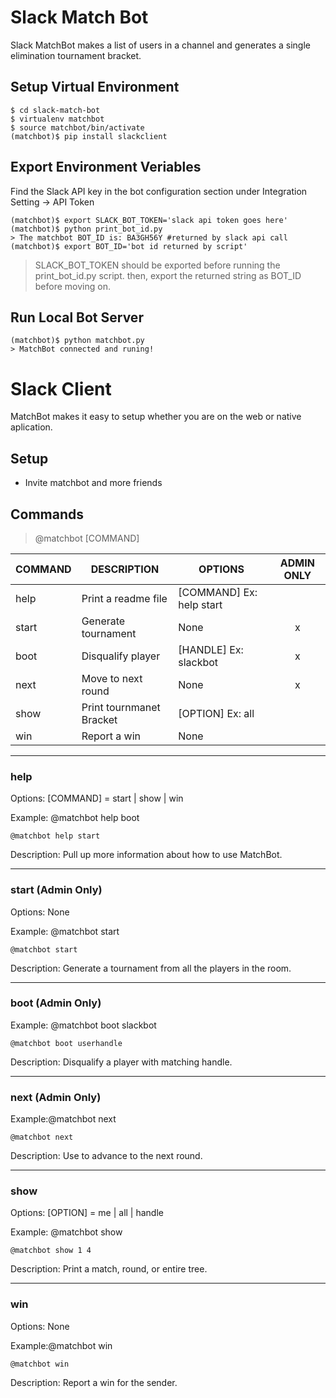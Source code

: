 # Slack Match Bot
Slack MatchBot makes a list of users in a channel and generates a single elimination tournament bracket.

## Setup Virtual Environment
```
$ cd slack-match-bot
$ virtualenv matchbot
$ source matchbot/bin/activate
(matchbot)$ pip install slackclient
```
## Export Environment Veriables
Find the Slack API key in the bot configuration section under Integration Setting -> API Token
```
(matchbot)$ export SLACK_BOT_TOKEN='slack api token goes here'
(matchbot)$ python print_bot_id.py
> The matchbot BOT_ID is: BA3GH56Y #returned by slack api call
(matchbot)$ export BOT_ID='bot id returned by script'
```
> SLACK_BOT_TOKEN should be exported before running the print_bot_id.py script.
> then, export the returned string as BOT_ID before moving on.

## Run Local Bot Server
```
(matchbot)$ python matchbot.py
> MatchBot connected and runing!
```
# Slack Client
MatchBot makes it easy to setup whether you are on the web or native aplication.

## Setup
- Invite matchbot and more friends

## Commands
> @matchbot [COMMAND] 

|COMMAND|DESCRIPTION                 |OPTIONS                       | ADMIN ONLY |
|-------|----------------------------|------------------------------|:----------:|
|help   |Print a readme file         |[COMMAND] Ex: help start      |            |
|start  |Generate tournament         |None                          |x           |
|boot   |Disqualify player           |[HANDLE] Ex: slackbot         |x           |
|next   |Move to next round          |None                          |x			     |
|show   |Print tournmanet Bracket    |[OPTION] Ex: all              |            |
|win    |Report a win                |None                          |            |

---
### help
Options: [COMMAND] = start | show | win

Example: @matchbot help boot
```
@matchbot help start
```

Description: Pull up more information about how to use MatchBot.

---
### start (Admin Only)
Options: None

Example: @matchbot start
```
@matchbot start
```

Description: Generate a tournament from all the players in the room.

---
### boot (Admin Only)

Example: @matchbot boot slackbot
```
@matchbot boot userhandle
```

Description: Disqualify a player with matching handle.

---
### next (Admin Only)

Example:@matchbot next
```
@matchbot next
```

Description: Use to advance to the next round.

---
### show
Options: [OPTION] = me | all | handle

Example: @matchbot show
```
@matchbot show 1 4
```

Description: Print a match, round, or entire tree.

---
### win
Options: None

Example:@matchbot win
```
@matchbot win
```

Description: Report a win for the sender.
